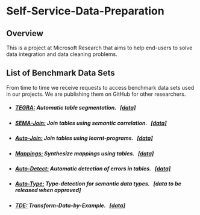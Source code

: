 # Self-Service-Data-Preparation

## Overview
This is a project at Microsoft Research that aims to help end-users to solve data integration and data cleaning problems.




## List of Benchmark Data Sets 

From time to time we receive requests to access benchmark data sets used in our projects. We are publishing them on GitHub for other researchers.

* ##### [TEGRA:](https://www.microsoft.com/en-us/research/wp-content/uploads/2016/02/Main.pdf) Automatic table segmentation. &nbsp;&nbsp;[[data]](https://github.com/Yeye-He/TEGRA-Table-Segmentation) 

* ##### [SEMA-Join:](https://www.microsoft.com/en-us/research/wp-content/uploads/2016/02/p2045-he.pdf) Join tables using semantic correlation. &nbsp;&nbsp;[[data]](https://github.com/Yeye-He/Semantic-Join)

* ##### [Auto-Join:](https://www.microsoft.com/en-us/research/wp-content/uploads/2016/12/autojoin-fullversion.pdf) Join tables using learnt-programs.  &nbsp;&nbsp;[[data]](https://github.com/Yeye-He/Auto-Join)

* ##### [Mappings:](https://www.microsoft.com/en-us/research/wp-content/uploads/2017/03/mapping-synthesis.pdf) Synthesize mappings using tables.  &nbsp;&nbsp;[[data]](https://github.com/Yeye-He/Mapping-Synthesis)

* ##### [Auto-Detect:](https://www.microsoft.com/en-us/research/uploads/prod/2018/04/AutoDetect.pdf) Automatic detection of errors in tables.  &nbsp;&nbsp;[[data]](https://github.com/zphuangHKUCS/Auto-Detect-released-data)

* ##### [Auto-Type:](https://www.microsoft.com/en-us/research/uploads/prod/2018/04/main2.pdf) Type-detection for semantic data types.  &nbsp;&nbsp;[data to be released when approved]

* ##### [TDE:](https://www.microsoft.com/en-us/research/uploads/prod/2018/04/TDE-demo.pdf) Transform-Data-by-Example.  &nbsp;&nbsp;[[data]](https://github.com/Yeye-He/Transform-Data-by-Example)
